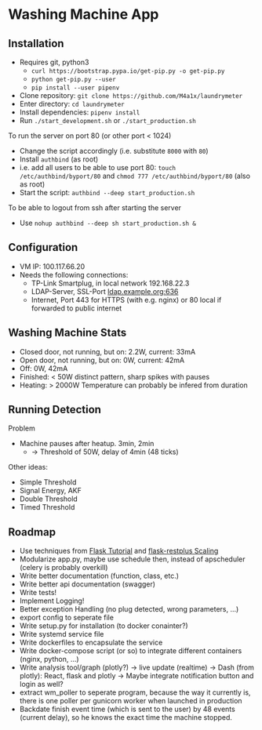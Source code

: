 Washing Machine App
===================

Installation
------------

* Requires git, python3
    * `curl https://bootstrap.pypa.io/get-pip.py -o get-pip.py`
    * `python get-pip.py --user`
    * `pip install --user pipenv`
* Clone repository: `git clone https://github.com/M4a1x/laundrymeter`
* Enter directory: `cd laundrymeter`
* Install dependencies: `pipenv install`
* Run `./start_development.sh` or `./start_production.sh`

To run the server on port 80 (or other port < 1024)

* Change the script accordingly (i.e. substitute `8000` with `80`)
* Install `authbind` (as root)
* i.e. add all users to be able to use port 80: `touch /etc/authbind/byport/80` and `chmod 777 /etc/authbind/byport/80` (also as root)
* Start the script: `authbind --deep start_production.sh`

To be able to logout from ssh after starting the server

* Use `nohup authbind --deep sh start_production.sh &`

Configuration
-------------

* VM IP: 100.117.66.20
* Needs the following connections:
    * TP-Link Smartplug, in local network 192.168.22.3
    * LDAP-Server, SSL-Port [ldap.example.org:636](192.168.21.10:636)
    * Internet, Port 443 for HTTPS (with e.g. nginx) or 80 local if forwarded to public internet

Washing Machine Stats
---------------------

* Closed door, not running, but on: 2.2W, current: 33mA
* Open door, not running, but on: 0W, current: 42mA
* Off: 0W, 42mA
* Finished: < 50W distinct pattern, sharp spikes with pauses
* Heating: > 2000W Temperature can probably be infered from duration

Running Detection
-----------------
Problem

* Machine pauses after heatup. 3min, 2min
    * -> Threshold of 50W, delay of 4min (48 ticks)

Other ideas:

* Simple Threshold
* Signal Energy, AKF
* Double Threshold
* Timed Threshold

Roadmap
-------

* Use techniques from [Flask Tutorial](http://flask.pocoo.org/docs/1.0/tutorial/layout/) and [flask-restplus Scaling](https://flask-restplus.readthedocs.io/en/0.11.0/scaling.html)
* Modularize app.py, maybe use schedule then, instead of apscheduler (celery is probably overkill)
* Write better documentation (function, class, etc.)
* Write better api documentation (swagger)
* Write tests!
* Implement Logging!
* Better exception Handling (no plug detected, wrong parameters, ...)
* export config to seperate file
* Write setup.py for installation (to docker conainter?)
* Write systemd service file
* Write dockerfiles to encapsulate the service
* Write docker-compose script (or so) to integrate different containers (nginx, python, ...)
* Write analysis tool/graph (plotly?) -> live update (realtime) -> Dash (from plotly): React, flask and plotly -> Maybe integrate notification button and login as well?
* extract wm_poller to seperate program, because the way it currently is, there is one poller per gunicorn worker when launched in production
* Backdate finish event time (which is sent to the user) by 48 events (current delay), so he knows the exact time the machine stopped.